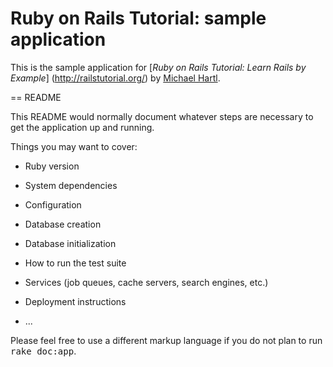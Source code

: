 # Ruby on Rails Tutorial: sample application

This is the sample application for 
[*Ruby on Rails Tutorial: Learn Rails by Example*]
(http://railstutorial.org/)
by [Michael Hartl](http://michaelhartl.com/]).

== README

This README would normally document whatever steps are necessary to get the
application up and running.

Things you may want to cover:

* Ruby version

* System dependencies

* Configuration

* Database creation

* Database initialization

* How to run the test suite

* Services (job queues, cache servers, search engines, etc.)

* Deployment instructions

* ...


Please feel free to use a different markup language if you do not plan to run
<tt>rake doc:app</tt>.
